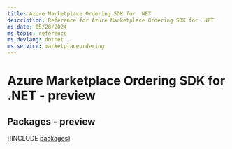 ```yaml
---
title: Azure Marketplace Ordering SDK for .NET
description: Reference for Azure Marketplace Ordering SDK for .NET
ms.date: 05/28/2024
ms.topic: reference
ms.devlang: dotnet
ms.service: marketplaceordering
---
```

# Azure Marketplace Ordering SDK for .NET - preview
## Packages - preview
[!INCLUDE [packages](marketplace-ordering-index.md)]
